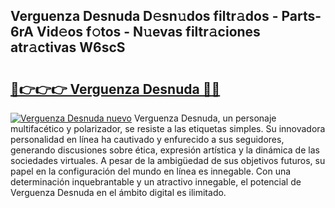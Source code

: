 ## Verguenza Desnuda D𝚎sn𝚞dos filtr𝚊dos - Parts-6rA Vid𝚎os f𝚘tos - N𝚞evas filtr𝚊ciones atr𝚊ctivas W6scS

# <h2><a href="http://mbcsemb.tromn.icu/?c=Verguenza+Desnuda">🔗👉👉👉 Verguenza Desnuda 🔗🔗</a></h2>

[![Verguenza Desnuda nuevo](https://i.imgur.com/pEAQMta.gif)](http://mbcsemb.tromn.icu/?c=Verguenza+Desnuda)
Verguenza Desnuda, un personaje multifacético y polarizador, se resiste a las etiquetas simples. Su innovadora personalidad en línea ha cautivado y enfurecido a sus seguidores, generando discusiones sobre ética, expresión artística y la dinámica de las sociedades virtuales. A pesar de la ambigüedad de sus objetivos futuros, su papel en la configuración del mundo en línea es innegable. Con una determinación inquebrantable y un atractivo innegable, el potencial de Verguenza Desnuda en el ámbito digital es ilimitado.
